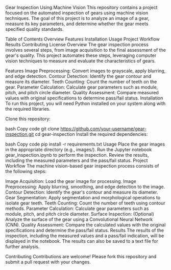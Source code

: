 Gear Inspection Using Machine Vision
This repository contains a project focused on the automated inspection of gears using machine vision techniques. The goal of this project is to analyze an image of a gear, measure its key parameters, and determine whether the gear meets specified quality standards.

Table of Contents
Overview
Features
Installation
Usage
Project Workflow
Results
Contributing
License
Overview
The gear inspection process involves several steps, from image acquisition to the final assessment of the gear's quality. This project automates these steps, leveraging computer vision techniques to measure and evaluate the characteristics of gears.

Features
Image Preprocessing: Convert images to grayscale, apply blurring, and edge detection.
Contour Detection: Identify the gear contour and measure its diameter.
Teeth Counting: Count the number of teeth on the gear.
Parameter Calculation: Calculate gear parameters such as module, pitch, and pitch circle diameter.
Quality Assessment: Compare measured values with original specifications to determine pass/fail status.
Installation
To run this project, you will need Python installed on your system along with the required libraries.

Clone this repository:

bash
Copy code
git clone https://github.com/your-username/gear-inspection.git
cd gear-inspection
Install the required dependencies:

bash
Copy code
pip install -r requirements.txt
Usage
Place the gear images in the appropriate directory (e.g., images/).
Run the Jupyter notebook gear_inspection.ipynb to perform the inspection.
Review the results, including the measured parameters and the pass/fail status.
Project Workflow
The machine vision-based gear inspection process consists of the following steps:

Image Acquisition: Load the gear image for processing.
Image Preprocessing: Apply blurring, smoothing, and edge detection to the image.
Contour Detection: Identify the gear's contour and measure its diameter.
Gear Segmentation: Apply segmentation and morphological operations to isolate gear teeth.
Teeth Counting: Count the number of teeth using contour methods.
Parameter Calculation: Calculate gear parameters such as module, pitch, and pitch circle diameter.
Surface Inspection: (Optional) Analyze the surface of the gear using a Convolutional Neural Network (CNN).
Quality Assessment: Compare the calculated values with the original specifications and determine the pass/fail status.
Results
The results of the inspection, including the measured values and a pass/fail indication, will be displayed in the notebook. The results can also be saved to a text file for further analysis.

Contributing
Contributions are welcome! Please fork this repository and submit a pull request with your changes.
